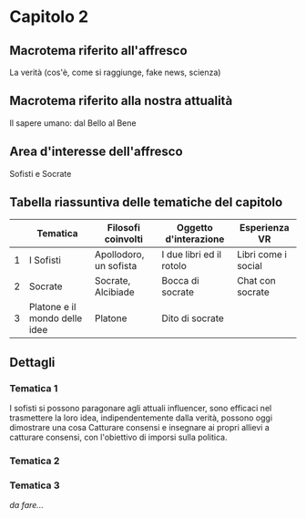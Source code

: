 # Capitolo 2

## Macrotema riferito all'affresco

La verità (cos'è, come si raggiunge, fake news, scienza)

## Macrotema riferito alla nostra attualità

Il sapere umano: dal Bello al Bene

## Area d'interesse dell'affresco

Sofisti e Socrate

## Tabella riassuntiva delle tematiche del capitolo

|   | **Tematica**                          | **Filosofi coinvolti** | **Oggetto d'interazione** | **Esperienza VR** |
|---|---------------------------------------|------------------------|---------------------------|-------------------|
| 1 | I Sofisti |Apollodoro, un sofista|I due libri ed il rotolo|Libri come i social|
| 2 | Socrate |Socrate, Alcibiade|Bocca di socrate|Chat con socrate|
| 3 | Platone e il mondo delle idee|Platone|Dito di socrate||

## Dettagli

### Tematica 1
I sofisti si possono paragonare agli attuali influencer, sono efficaci nel trasmettere la loro idea, indipendentemente dalla verità, possono oggi dimostrare una cosa 
Catturare consensi e insegnare ai propri allievi a catturare consensi, con l'obiettivo di imporsi sulla politica.

### Tematica 2



### Tematica 3

_da fare..._
